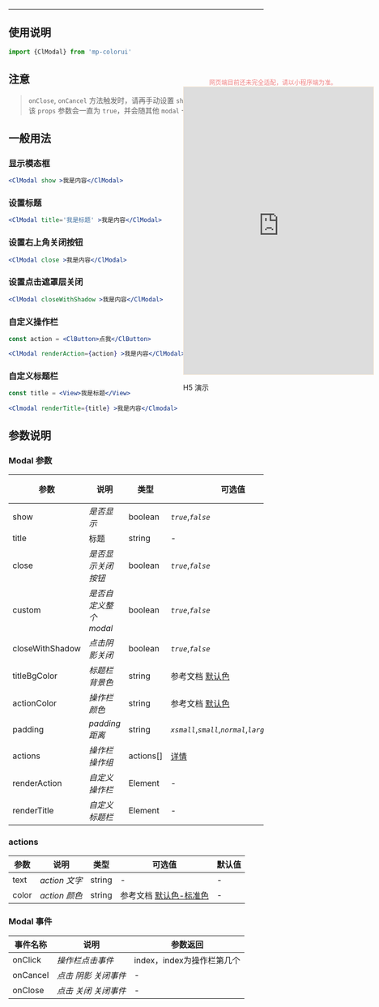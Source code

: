 ****

## 使用说明

```jsx
import {ClModal} from 'mp-colorui'
```



## 注意

> `onClose`, `onCancel` 方法触发时，请再手动设置 `show` 的参数为 `false`，否则该 `props` 参数会一直为 `true`，并会随其他 `modal` 一起再次出现。

## 一般用法

### 显示模态框

```jsx
<ClModal show >我是内容</ClModal>
```

### 设置标题

```jsx
<ClModal title='我是标题' >我是内容</ClModal>
```

### 设置右上角关闭按钮

```jsx
<ClModal close >我是内容</ClModal>
```

### 设置点击遮罩层关闭

```jsx
<ClModal closeWithShadow >我是内容</ClModal>
```

### 自定义操作栏

```jsx
const action = <ClButton>点我</ClButton>

<ClModal renderAction={action} >我是内容</ClModal>
```

### 自定义标题栏

```jsx
const title = <View>我是标题</View>
      
<Clmodal renderTitle={title} >我是内容</Clmodal>
```



## 参数说明

### Modal 参数

| 参数            | 说明                   | 类型      | 可选值                                               | 默认值    |
| --------------- | ---------------------- | --------- | ---------------------------------------------------- | --------- |
| show            | *是否显示*             | boolean   | *`true`*,*`false`*                                   | *`false`* |
| title           | 标题                   | string    | -                                                    | -         |
| close           | *是否显示关闭按钮*     | boolean   | *`true`*,*`false`*                                   | *`true`*  |
| custom          | *是否自定义整个 modal* | boolean   | *`true`*,*`false`*                                   | *`false`* |
| closeWithShadow | *点击阴影关闭*         | boolean   | *`true`*,*`false`*                                   | *`false`* |
| titleBgColor    | *标题栏背景色*         | string    | 参考文档 [默认色](/home/color)                       | -         |
| actionColor     | *操作栏颜色*           | string    | 参考文档 [默认色](/home/color)                       | -         |
| padding         | *padding 距离*         | string    | *`xsmall`*,*`small`*,*`normal`*,*`large`*,*`xlarge`* | -         |
| actions         | *操作栏操作组*         | actions[] | [详情](/action/modal?id=actions)                     | []        |
| renderAction    | *自定义操作栏*         | Element   | -                                                    | -         |
| renderTitle     | *自定义标题栏*         | Element   | -                                                    | -         |

### actions

| 参数  | 说明          | 类型   | 可选值                                          | 默认值 |
| ----- | ------------- | ------ | ----------------------------------------------- | ------ |
| text  | *action 文字* | string | -                                               | -      |
| color | *action 颜色* | string | 参考文档 [默认色-标准色](/home/color?id=标准色) | -      |



### Modal 事件

| 事件名称 | 说明                 | 参数返回                   |
| -------- | -------------------- | -------------------------- |
| onClick  | *操作栏点击事件*     | index，index为操作栏第几个 |
| onCancel | *点击 阴影 关闭事件* | -                          |
| onClose  | *点击 关闭 关闭事件* | -                          |


<div style="position: fixed; right:10px; top: 5%">
<div style="width: 355px; display: flex; flex-wrap: wrap; justify-content: center; align-items: center; font-size: 12px; color: lightcoral">网页端目前还未完全适配，请以小程序端为准。</div>
<iframe style="border: 1px solid antiquewhite" src="https://yinliangdream.github.io/mp-colorui-h5-demo/#/pages/components/modal/index" height="568" width="375"></iframe>
<div>
		<p>H5 演示</p>
		<div id='qrcode'></div>
	</div>
</div>

<script>
	new Vue({
		el: '#main',
		mounted() {
			setTimeout(() => {
				const id = document.getElementById("qrcode");
				new QRCode(id, {
					text: "https://yinliangdream.github.io/mp-colorui-h5-demo/#/pages/components/modal/index",
					width: 128,
					height: 128,
					colorDark : "#000000",
					colorLight : "#ffffff",
					correctLevel : QRCode.CorrectLevel.H
				});
			});
		}
	})
</script>
